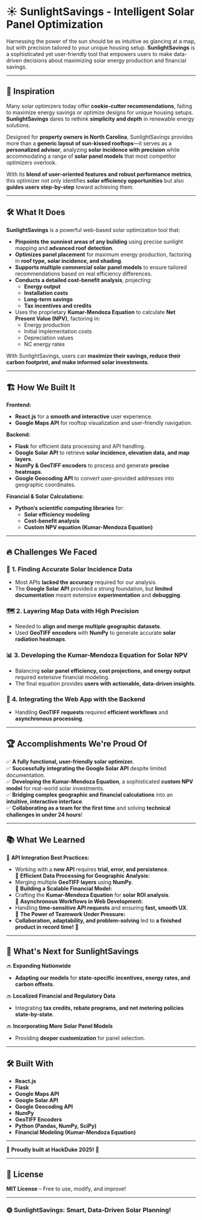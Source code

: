 # ☀️ SunlightSavings - Intelligent Solar Panel Optimization

Harnessing the power of the sun should be as intuitive as glancing at a map, but with precision tailored to your unique housing setup. **SunlightSavings** is a sophisticated yet user-friendly tool that empowers users to make data-driven decisions about maximizing solar energy production and financial savings.

---

## 🌟 Inspiration

Many solar optimizers today offer **cookie-cutter recommendations**, failing to maximize energy savings or optimize designs for unique housing setups. **SunlightSavings** dares to rethink **simplicity and depth** in renewable energy solutions.

Designed for **property owners in North Carolina**, SunlightSavings provides more than a **generic layout of sun-kissed rooftops**—it serves as a **personalized advisor**, analyzing **solar incidence with precision** while accommodating a range of **solar panel models** that most competitor optimizers overlook.

With its **blend of user-oriented features and robust performance metrics**, this optimizer not only identifies **solar efficiency opportunities** but also **guides users step-by-step** toward achieving them.

---

## 🛠️ What It Does

**SunlightSavings** is a powerful web-based solar optimization tool that:
- **Pinpoints the sunniest areas of any building** using precise sunlight mapping and **advanced roof detection**.
- **Optimizes panel placement** for maximum energy production, factoring in **roof type, solar incidence, and shading**.
- **Supports multiple commercial solar panel models** to ensure tailored recommendations based on real efficiency differences.
- **Conducts a detailed cost-benefit analysis**, projecting:
  - **Energy output**
  - **Installation costs**
  - **Long-term savings**
  - **Tax incentives and credits**
- Uses the proprietary **Kumar-Mendoza Equation** to calculate **Net Present Value (NPV)**, factoring in:
  - Energy production
  - Initial implementation costs
  - Depreciation values
  - NC energy rates

With SunlightSavings, users can **maximize their savings, reduce their carbon footprint, and make informed solar investments**.

---

## 🏗️ How We Built It

**Frontend:**
- **React.js** for a **smooth and interactive** user experience.
- **Google Maps API** for rooftop visualization and user-friendly navigation.

**Backend:**
- **Flask** for efficient data processing and API handling.
- **Google Solar API** to retrieve **solar incidence, elevation data, and map layers**.
- **NumPy & GeoTIFF encoders** to process and generate **precise heatmaps**.
- **Google Geocoding API** to convert user-provided addresses into geographic coordinates.

**Financial & Solar Calculations:**
- **Python’s scientific computing libraries** for:
  - **Solar efficiency modeling**
  - **Cost-benefit analysis**
  - **Custom NPV equation (Kumar-Mendoza Equation)**

---

## 🔥 Challenges We Faced

### 🚧 **1. Finding Accurate Solar Incidence Data**
- Most APIs **lacked the accuracy** required for our analysis.
- The **Google Solar API** provided a strong foundation, but **limited documentation** meant extensive **experimentation** and **debugging**.

### 🗺️ **2. Layering Map Data with High Precision**
- Needed to **align and merge multiple geographic datasets**.
- Used **GeoTIFF encoders** with **NumPy** to generate accurate **solar radiation heatmaps**.

### 📊 **3. Developing the Kumar-Mendoza Equation for Solar NPV**
- Balancing **solar panel efficiency, cost projections, and energy output** required extensive financial modeling.
- The final equation provides **users with actionable, data-driven insights**.

### 🔗 **4. Integrating the Web App with the Backend**
- Handling **GeoTIFF requests** required **efficient workflows** and **asynchronous processing**.

---

## 🏆 Accomplishments We're Proud Of

✅ **A fully functional, user-friendly solar optimizer.**  
✅ **Successfully integrating the Google Solar API** despite limited documentation.  
✅ **Developing the Kumar-Mendoza Equation**, a sophisticated **custom NPV model** for real-world solar investments.  
✅ **Bridging complex geographic and financial calculations** into an **intuitive, interactive interface**.  
✅ **Collaborating as a team for the first time** and solving **technical challenges in under 24 hours**!

---

## 📚 What We Learned

🔹 **API Integration Best Practices:**  
  - Working with a **new API** requires **trial, error, and persistence**.  
🔹 **Efficient Data Processing for Geographic Analysis:**  
  - Merging multiple **GeoTIFF layers** using **NumPy**.  
🔹 **Building a Scalable Financial Model:**  
  - Crafting the **Kumar-Mendoza Equation** for **solar ROI analysis**.  
🔹 **Asynchronous Workflows in Web Development:**  
  - Handling **time-sensitive API requests** and ensuring **fast, smooth UX**.  
🔹 **The Power of Teamwork Under Pressure:**  
  - **Collaboration, adaptability, and problem-solving** led to **a finished product in record time!** 🚀

---

## 🚀 What's Next for SunlightSavings

🔜 **Expanding Nationwide**  
- **Adapting our models** for **state-specific incentives, energy rates, and carbon offsets**.  

🔜 **Localized Financial and Regulatory Data**  
- Integrating **tax credits, rebate programs, and net metering policies** **state-by-state**.  

🔜 **Incorporating More Solar Panel Models**  
- Providing **deeper customization** for panel selection.  
---

## 🛠️ Built With

- **React.js**
- **Flask**
- **Google Maps API**
- **Google Solar API**
- **Google Geocoding API**
- **NumPy**
- **GeoTIFF Encoders**
- **Python (Pandas, NumPy, SciPy)**
- **Financial Modeling (Kumar-Mendoza Equation)**

---

🙌 **Proudly built at HackDuke 2025!** 🚀

---

## 📜 License
**MIT License** – Free to use, modify, and improve!  

---

### **🌞 SunlightSavings: Smart, Data-Driven Solar Planning!**
